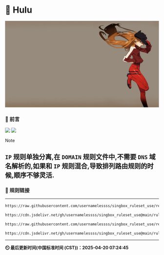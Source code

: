 
# 🧸 Hulu
![](https://raw.githubusercontent.com/usernamelessss/picture-bed/main/images/202504042256831.jpg)
### 📣 前言
![](https://shields.io/badge/-移除重复规则-ff69b4) ![](https://shields.io/badge/-IP&nbsp;规则单独存放不与&nbsp;DOMAIN&nbsp;等混合-green)
> [!NOTE]
**`IP` 规则单独分离,在 `DOMAIN` 规则文件中,不需要 `DNS` 域名解析的,如果和 `IP` 规则混合,导致排列路由规则的时候,顺序不够灵活.**
---

###  🔗 规则链接
---

```url
https://raw.githubusercontent.com/usernamelessss/singbox_ruleset_use/refs/heads/main/rule/Hulu/Hulu_No_IP.json
```

```url
https://cdn.jsdelivr.net/gh/usernamelessss/singbox_ruleset_use@main/rule/Hulu/Hulu_No_IP.json
```

```url
https://raw.githubusercontent.com/usernamelessss/singbox_ruleset_use/refs/heads/main/rule/Hulu/Hulu_No_IP.srs
```

```url
https://cdn.jsdelivr.net/gh/usernamelessss/singbox_ruleset_use@main/rule/Hulu/Hulu_No_IP.srs
```

---
**⏲️ 最后更新时间(中国标准时间 (CST))：2025-04-20 07:24:45**